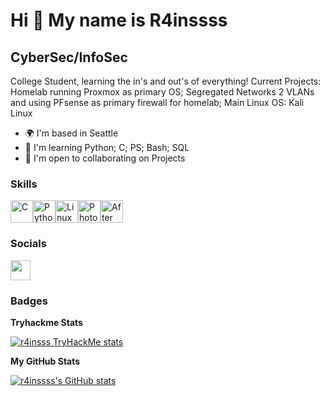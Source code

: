 Hi 👋 My name is R4inssss
=========================

CyberSec/InfoSec
----------------

College Student, learning the in's and out's of everything! Current Projects: Homelab running Proxmox as primary OS; Segregated Networks 2 VLANs and using PFsense as primary firewall for homelab; Main Linux OS: Kali Linux

* 🌍  I'm based in Seattle
* 🧠  I'm learning Python; C; PS; Bash; SQL
* 🤝  I'm open to collaborating on Projects

### Skills

<p align="left">
<a href="https://docs.microsoft.com/en-us/cpp/?view=msvc-170" target="_blank" rel="noreferrer"><img src="https://raw.githubusercontent.com/danielcranney/readme-generator/main/public/icons/skills/c-colored.svg" width="36" height="36" alt="C" /></a><a href="https://www.python.org/" target="_blank" rel="noreferrer"><img src="https://raw.githubusercontent.com/danielcranney/readme-generator/main/public/icons/skills/python-colored.svg" width="36" height="36" alt="Python" /></a><a href="https://www.linux.org" target="_blank" rel="noreferrer"><img src="https://raw.githubusercontent.com/danielcranney/readme-generator/main/public/icons/skills/linux-colored.svg" width="36" height="36" alt="Linux" /></a><a href="https://www.adobe.com/uk/products/photoshop.html" target="_blank" rel="noreferrer"><img src="https://raw.githubusercontent.com/danielcranney/readme-generator/main/public/icons/skills/photoshop-colored.svg" width="36" height="36" alt="Photoshop" /></a><a href="https://www.adobe.com/uk/products/aftereffects.html" target="_blank" rel="noreferrer"><img src="https://raw.githubusercontent.com/danielcranney/readme-generator/main/public/icons/skills/aftereffects-colored.svg" width="36" height="36" alt="After Effects" /></a>
</p>

### Socials

<p align="left"> <a href="https://www.github.com/r4inssss" target="_blank" rel="noreferrer"> <picture> <source media="(prefers-color-scheme: dark)" srcset="https://raw.githubusercontent.com/danielcranney/readme-generator/main/public/icons/socials/github-dark.svg" /> <source media="(prefers-color-scheme: light)" srcset="https://raw.githubusercontent.com/danielcranney/readme-generator/main/public/icons/socials/github.svg" /> <img src="https://raw.githubusercontent.com/danielcranney/readme-generator/main/public/icons/socials/github.svg" width="32" height="32" /> </picture> </a></p>

### Badges

<b>Tryhackme Stats</b>

<a href="https://tryhackme.com/p/rainssss"><img src="https://tryhackme-badges.s3.amazonaws.com/rainssss.png" alt="r4insss TryHackMe stats" /></a>

<b>My GitHub Stats</b>

<a href="http://www.github.com/r4inssss"><img src="https://github-readme-stats.vercel.app/api?username=r4inssss&show_icons=true&hide=&count_private=true&title_color=ef4444&text_color=10b981&icon_color=0891b2&bg_color=1c1917&hide_border=true&show_icons=true" alt="r4inssss's GitHub stats" /></a>
